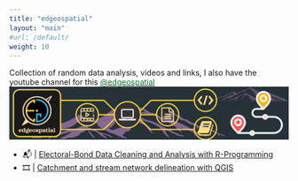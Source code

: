 ```yaml
---
title: "edgeospatial"
layout: "main"
#url: /default/
weight: 10
---
```


Collection of random data analysis, videos and links, I also have the youtube channel for this <a href="https://www.youtube.com/@edgeospatial"><font color="#007924"> @edgeospatial</font> </a>
[![edgeospatial](Banner.jpg)](https://www.youtube.com/@edgeospatial)

- 📬 | [Electoral-Bond Data Cleaning and Analysis with R-Programming](/post/2024-03-25-Electoral-Bond-Analysis/index.html)
- 🎞️ | [Catchment and stream network delineation with QGIS](https://youtu.be/pp6NX5lyx54?si=ue29wxxgHS8Qkmhm)

